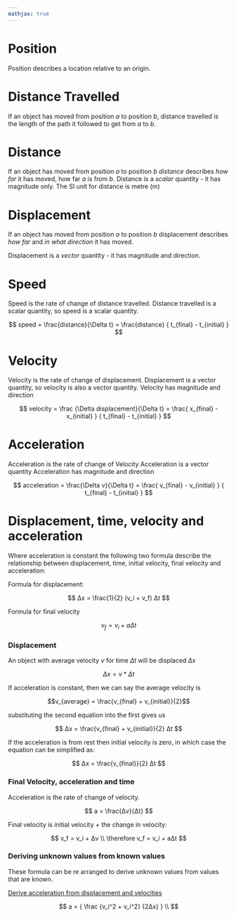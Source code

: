 ```yaml
---
mathjax: true
---
```


# Position

Position describes a location relative to an origin.

# Distance Travelled

If an object has moved from position *a* to position *b*,
distance travelled is the length of the path it followed to get from *a* to *b*. 

# Distance

If an object has moved from position *a* to position *b* 
*distance* describes *how far* it has moved, how far *a* is from *b*.
Distance is a *scalar* quantity - it has magnitude only.
The SI unit for distance is metre (m)

# Displacement
If an object has moved from position *a* to position *b* 
displacement describes *how far* and *in what direction* it has moved.

Displacement is a *vector* quantity - it has magnitude and direction.

# Speed

Speed is the rate of change of distance travelled.
Distance travelled is a scalar quantity, so speed is a scalar quantity.

$$
speed =  \frac{distance}{\Delta t} = \frac{distance} { t_{final} - t_{initial} }
$$

# Velocity 

Velocity is the rate of change of displacement.
Displacement is a vector quantity, so velocity is also a vector quantity.
Velocity has magnitude and direction

$$
velocity =  
\frac
{\Delta displacement}{\Delta t} 
= \frac{ x_{final} - x_{initial} } { t_{final} - t_{initial} }
$$

# Acceleration  

Acceleration is the rate of change of Velocity 
Acceleration is a vector quantity
Acceleration has magnitude and direction

$$
acceleration =  \frac{\Delta v}{\Delta t} = \frac{ v_{final} - v_{initial} } { t_{final} - t_{initial} }
$$

# Displacement, time, velocity and acceleration

Where acceleration is constant the following two formula describe the relationship between displacement, time, initial velocity, final velocity and acceleration:

Formula for displacement:

$$
Δx = \frac{1}{2} (v_i + v_f)  Δt 
$$

Formula for final velocity

$$
v_f = v_i + aΔt
$$



### Displacement

An object with average velocity *v* for time *Δt* will be displaced *Δx* 

$$
Δx = v * Δt
$$


If acceleration is constant, then we can say the average velocity is 

$$v_{average} = \frac{v_{final} + v_{initial}}{2}$$


substituting the second equation into the first gives us

$$
Δx = \frac{v_{final} + v_{initial}}{2}  Δt
$$

If the acceleration is from rest then initial velocity is zero, in which case the equation can be simplified as:

$$ 
Δx = \frac{v_{final}}{2}  Δt
$$

### Final Velocity, acceleration and time

Acceleration is the rate of change of velocity.

$$ 
a = \frac{Δv}{Δt}
$$

Final velocity is initial velocity + the change in velocity:

$$ 
v_f = v_i + Δv
\\
\therefore  v_f = v_i + aΔt
$$


### Deriving unknown values from known values



These formula can be re arranged to derive unknown values from values that are known.

[Derive acceleration from displacement and velocities](derive-acceleration-from-displacement-and-velocities.md)

$$ 
a = {
  \frac
  {v_i^2 +  v_i^2}
  {2Δx}
} 
\\
$$



<!-- 

Substituting in the acceleration formula we can remove the final velocity if it is not known:



$$\sf 
acceleration =  \frac{  v_{final} - v_{initial} } {\Delta t} 
$$



$$\sf 
\therefore acceleration * {\Delta t} =   v_{final} - v_{initial}  
$$


$$\sf 
\therefore  v_{final}  = a * {\Delta t} + v_{initial} 
$$

$$\sf  
Δx = \frac{1}{2} * (v_{initial} + v_{final})  * Δt
$$

$$\sf  
= \frac{1}{2} * (v_{initial} + a * {\Delta t} + v_{initial} )  * Δt
$$

$$\sf  
= ( \frac{1}{2} * 2  v_{initial} * Δt)  + (\frac{1}{2} a  * Δt * Δt)
$$

$$\sf  
= v_{initial}Δt + \frac{1}{2}aΔt^2
$$


or we can remove the time if it is not known:

$$\sf 
a =  \frac{  v_{final} - v_{initial} } {\Delta t} 
$$

$$\sf 
\therefore  Δt =  \frac{  v_{final} - v_{initial} } a
$$


$$\sf  
Δx = \frac{1}{2} * (v_{initial} + v_{final})  * Δt
$$

$$\sf  
\therefore 2Δx = (v_{initial} + v_{final})  * Δt
$$

$$\sf  
= (v_{initial} + v_{final})  * \frac{  v_{final} - v_{initial} } a
$$

$$\sf  
\therefore 2Δxa = (v_{initial} + v_{final})  *  ( v_{final} - v_{initial} )
$$

$$\sf  
\therefore 2Δxa = v_{initial}^2 - v_{initial}^2
$$

 -->
<script src="https://cdn.mathjax.org/mathjax/latest/MathJax.js?config=TeX-AMS-MML_HTMLorMML" type="text/javascript"></script>